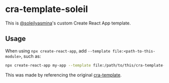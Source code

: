 # cra-template-soleil

This is [@soleilyasmina](https://github.com/soleilyasmina)'s custom Create React App template.

## Usage

When using `npx create-react-app`, add `--template file:<path-to-this-module>`, such as:
```sh
npx create-react-app my-app --template file:/path/to/this/cra-template-soleil
```

This was made by referencing the original [cra-template](https://github.com/facebook/create-react-app/tree/master/packages/cra-template).
